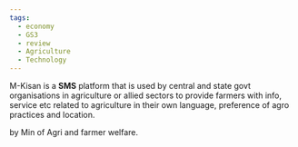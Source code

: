 ```yaml
---
tags:
  - economy
  - GS3
  - review
  - Agriculture
  - Technology
---
```

M-Kisan is a **SMS** platform that is used by central and state govt organisations in agriculture or allied sectors to provide farmers with info, service etc related to agriculture in their own language, preference of agro practices and location.

by Min of Agri and farmer welfare.